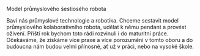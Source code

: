 Model průmyslového šestiosého robota

Baví nás průmyslové technologie a robotika. Chceme sestavit model průmyslového kolaborativního robota, udělat k němu pendant a provést oživení.
Příští rok bychom toto rádi rozvinuli i do maturitní práce. Očekáváme, že získáme více praxe a více porozumění v tomto oboru a do budoucna nám budou velmi přínosné, ať už v práci, nebo na vysoké škole.

